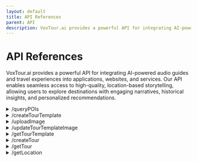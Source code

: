 ```yaml
---
layout: default
title: API References
parent: API
description: VoxTour.ai provides a powerful API for integrating AI-powered audio guides and travel experiences into applications, websites, and services. Our API enables seamless access to high-quality, location-based storytelling, allowing users to explore destinations with engaging narratives, historical insights, and personalized recommendations.
---
```


# API References

VoxTour.ai provides a powerful API for integrating AI-powered audio guides and travel experiences into applications, websites, and services. Our API enables seamless access to high-quality, location-based storytelling, allowing users to explore destinations with engaging narratives, historical insights, and personalized recommendations.
<details>
<summary>/queryPOIs</summary>
<div class="api-url-box"><span>POST</span> https://api.voxtour.ai/v1/queryPOIs</div>
<div>The POI Query API allows users to search for Points of Interest (POIs) within a specified geographical area based on keywords, categories, or ranking criteria. The API returns a structured list of POIs with details such as name, description, location, images, and metadata.</div>
<h3>Key Features</h3>
<ol>
<li>Search POIs by different criteria (e.g., keyword, location, language)</li>
<li>Filter results using a bounding box (latitude/longitude)</li>
<li>Sort results by relevance or custom criteria</li>
<li>Retrieve detailed POI information, including descriptions, images, and external links</li>
</ol>
<h3>Example Request</h3>
<div>Querying for POIs named "Tower" within a defined bounding box:</div>
{% highlight json %}
{
   "apiKey": "12345678-90ab-cdef-1234-567890abcdef",
   "lang": "en",
   "search": "Tower",
   "boundingBox": [
       43.300000,
       44.100000,
       -80.000000,
       -78.500000
   ],
   "firstSortBy": null,
   "firstSortDescending": false,
   "secondSortBy": null,
   "secondSortDescending": false,
   "pageSize": 200,
   "pageNumber": 1
}
{% endhighlight %}
<h3>Request body</h3>
<div class="request-vars">
    <span class="request-var-name">apiKey</span> 
    <span class="request-var-type">string</span> 
    <span class="request-var-required">Required</span>
</div>
<div class="request-vars-description">A unique authentication key required for API access. This key must be included in every request to authorize and validate usage. Obtain your API key from the VoxTour.ai Developer Portal.</div>
<div class="request-vars">
    <span class="request-var-name">lang</span> 
    <span class="request-var-type">string</span> 
    <span class="request-var-optional">Optional</span>
    <span class="request-var-defaults">Defaults to en</span>
</div>
<div class="request-vars-description">
    Specifies the language for the response content. Uses ISO 639-1 codes (e.g., "en" for English, "fr" for French). If not provided, the default language is English.
</div>
<div class="request-vars">
    <span class="request-var-name">search</span> 
    <span class="request-var-type">string or null</span> 
    <span class="request-var-optional">Optional</span>
    <span class="request-var-defaults">Defaults to false</span>
</div>
<div class="request-vars-description">
    A keyword or phrase used to filter Points of Interest (POIs) by name or related terms. If omitted, the API returns all POIs within the specified bounding box.
</div>
<div class="request-vars">
    <span class="request-var-name">boundingBox</span> 
    <span class="request-var-type">array</span> 
    <span class="request-var-required">Required</span>
</div>
<div class="request-vars-description">
    Defines the geographical area for the POI search. The array must contain four numerical values representing the southwest latitude, northeast latitude, southwest longitude, and northeast longitude. POIs within this bounding box will be included in the response.
    <br><strong>Example:</strong> <code>[43.300000, 44.100000, -80.000000, -78.500000]</code>
</div>

<h3>Example Response</h3>
Returns a list of matching POIs, including name, description, coordinates, and images:
{% highlight json %}
{
   "poiList": [
       {
           "poiId": "87a1478a-7363-4dc4-818a-141eff446880",
           "name": "CN Tower",
           "info": "The CN Tower detailed description.",
           "nativeName": "CN Tower",
           "category": "ArchitecturalMarvel",
           "subcategory": "Skyscraper",
           "address": "CN Tower, 290, Bremner Boulevard, Toronto, Ontario, M5V 3L9, Canada",
           "latitude": 43.6425637,
           "longitude": -79.38708718320467,
           "imageList": [
               {
                   "imageUrl": "https://upload.wikimedia.org/wikipedia/commons/thumb/CN_Tower_1.jpg",
                   "sourceUrl": "https://commons.wikimedia.org/wiki/File:CN_Tower_1.jpg",
                   "attributionHtml": "Giorgio Galeotti,CC BY 4.0, via Wikimedia Commons"
               },
               {
                   "imageUrl": "https://upload.wikimedia.org/wikipedia/commons/thumb/CN_Tower_2.jpg",
                   "sourceUrl": "https://commons.wikimedia.org/wiki/File:CN_Tower_2.jpg",
                   "attributionHtml": "Ken Lund, CC BY-SA 2.0, via Wikimedia Commons"
               }
           ],
           "hashtagMap": {},
           "metadata": [
               {
                   "name": "wikipedia",
                   "value": "en:CN Tower",
                   "timestamp": "2024-06-03T12:17:00.568101Z"
               },
               {
                   "name": "website",
                   "value": "https://www.cntower.ca/",
                   "timestamp": "2024-05-26T02:48:45.475446Z"
               }
           ],
           "rank": 0.8958864102649058
       }
   ]
}
{% endhighlight %}
</details>
<details>
<summary>/createTourTemplate</summary>
<div class="api-url-box"><span>POST</span> https://api.voxtour.ai/v1/createTourTemplate</div>
<div>The Create Tour Template API allows users to generate a custom tour template by defining a name, description, language, duration, distance, and a list of Points of Interest (POIs). The API returns a unique <code>tourTemplateId</code> for managing or modifying the template later.</div>
<h3>Key Features</h3>
<ol>
    <li>Create a tour template with a custom name and description</li>
    <li>Define tour duration and total distance</li>
    <li>Include multiple POIs to structure an itinerary</li>
    <li>Retrieve a unique <code>tourTemplateId</code> for future modifications</li>
</ol>

<h3>Example Request</h3>
<div>Creating a cultural tour template in Toronto:</div>
{% highlight json %}
{
  "apiKey": "12345678-90ab-cdef-1234-567890abcdef",
  "name": "Cultural Tapestry Trail: A Journey Through Toronto's Heritage",
  "description": "Embark on a cultural journey along Toronto’s most iconic landmarks...",
  "lang": "en",
  "durationInMinutes": 240,
  "distanceInMeters": 4500,
  "poiIdList": [
      { "poiId": "edea824b-5aad-4691-98e1-1493269521b2" },
      { "poiId": "6dcfc4f0-81c5-4f19-b3df-09464a84213b" }
  ]
}
{% endhighlight %}

<h3>Request Body</h3>
<div class="request-vars">
    <span class="request-var-name">apiKey</span> 
    <span class="request-var-type">string</span> 
    <span class="request-var-required">Required</span>
</div>
<div class="request-vars-description">
    A unique authentication key required for API access. This key must be included in every request to authorize and validate usage. Obtain your API key from the VoxTour.ai Developer Portal.
</div>

<div class="request-vars">
    <span class="request-var-name">name</span> 
    <span class="request-var-type">string</span> 
    <span class="request-var-required">Required</span>
</div>
<div class="request-vars-description">
    The name of the tour template. This should be a descriptive title that reflects the theme or focus of the tour.
</div>

<div class="request-vars">
    <span class="request-var-name">description</span> 
    <span class="request-var-type">string</span> 
    <span class="request-var-required">Optional</span>
</div>
<div class="request-vars-description">
    A detailed description of the tour, outlining its purpose, key highlights, and points of interest.
</div>

<div class="request-vars">
    <span class="request-var-name">lang</span> 
    <span class="request-var-type">string</span> 
    <span class="request-var-optional">Optional</span>
    <span class="request-var-defaults">Defaults to "en"</span>
</div>
<div class="request-vars-description">
    Specifies the language for the tour template. Uses ISO 639-1 codes (e.g., "en" for English, "fr" for French).
</div>

<div class="request-vars">
    <span class="request-var-name">durationInMinutes</span> 
    <span class="request-var-type">integer</span> 
    <span class="request-var-required">Required</span>
</div>
<div class="request-vars-description">
    The estimated duration of the tour in minutes.
</div>

<div class="request-vars">
    <span class="request-var-name">distanceInMeters</span> 
    <span class="request-var-type">integer</span> 
    <span class="request-var-required">Required</span>
</div>
<div class="request-vars-description">
    The total distance covered by the tour in meters.
</div>

<div class="request-vars">
    <span class="request-var-name">poiIdList</span> 
    <span class="request-var-type">array</span> 
    <span class="request-var-required">Required</span>
</div>
<div class="request-vars-description">
    A list of Points of Interest (POIs) included in the tour. Each POI is identified by a unique <code>poiId</code>.
</div>

<h3>Example Response</h3>
Returns a unique <code>tourTemplateId</code> for future modifications or retrieval:
{% highlight json %}
{
"tourTemplateId": "5c744b2b-8f6c-4be1-baf0-409e43a4e06e"
}
{% endhighlight %}
</details>
<details>
<summary>/uploadImage</summary>
<div class="api-url-box"><span>POST</span> https://api.voxtour.ai/v1/uploadImage</div>
</details>
<details>
<summary>/updateTourTemplateImage</summary>
<div class="api-url-box"><span>POST</span> https://api.voxtour.ai/v1/updateTourTemplateImage</div>
</details>
<details>
<summary>/getTourTemplate</summary>
<div class="api-url-box"><span>POST</span> https://api.voxtour.ai/v1/getTourTemplate</div>
</details>
<details>
<summary>/createTour</summary>
<div class="api-url-box"><span>POST</span> https://api.voxtour.ai/v1/createTour</div>
</details>
<details>
<summary>/getTour</summary>
<div class="api-url-box"><span>POST</span> https://api.voxtour.ai/v1/getTour</div>
</details>
<details>
<summary>/getLocation</summary>
<div class="api-url-box"><span>POST</span> https://api.voxtour.ai/v1/getLocation</div>
</details>